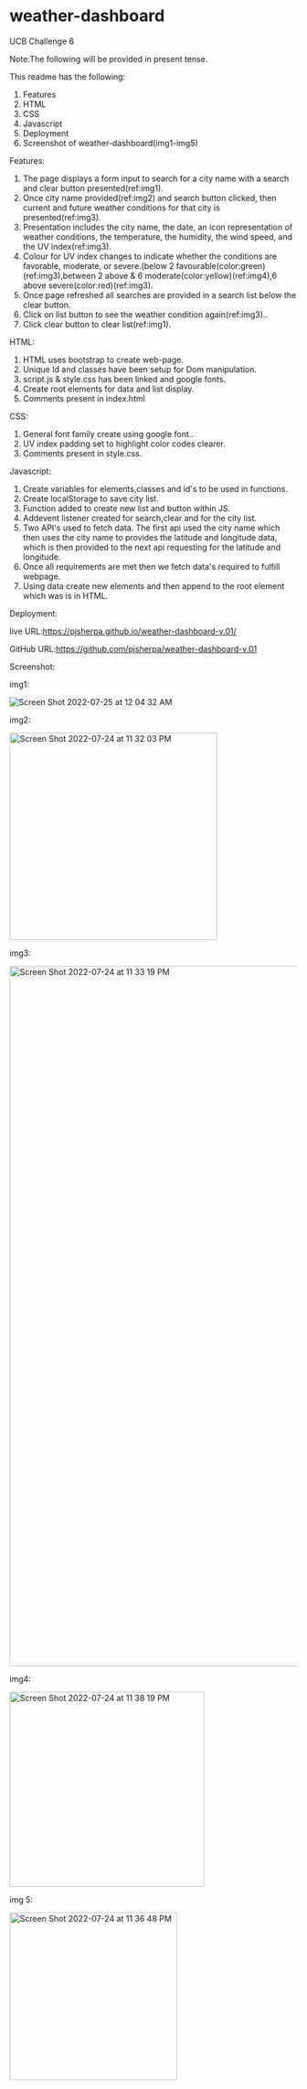 # weather-dashboard
UCB Challenge 6

Note:The following will be provided in present tense.

This readme has the following:

1. Features
2. HTML
3. CSS
4. Javascript
5. Deployment
6. Screenshot of weather-dashboard(img1-img5)

Features:

1. The page displays a form input to search for a city name with a search and clear button presented(ref:img1).
2. Once city name provided(ref:img2) and search button clicked, then current and future weather conditions for that city is presented(ref:img3).
3. Presentation includes the city name, the date, an icon representation of weather conditions, the temperature, the humidity, the wind speed, and the UV index(ref:img3).
4. Colour for UV index changes to indicate whether the conditions are favorable, moderate, or severe.(below 2 favourable(color:green)(ref:img3),between 2 above & 6 moderate(color:yellow)(ref:img4),6 above severe(color:red)(ref:img3).
5. Once page refreshed all searches are provided in a search list below the clear button.
6. Click on list button to see the weather condition again(ref:img3)..
7. Click clear button to clear list(ref:img1). 

HTML:
1. HTML uses bootstrap to create web-page.
2. Unique Id and classes have been setup for Dom manipulation.
3. script.js & style.css has been linked and google fonts.
4. Create root elements for data and list display.
4. Comments present in index.html

CSS:

1. General font family create using google font..
2. UV index padding set to highlight color codes clearer.
3. Comments present in style.css.

Javascript:

1. Create variables for elements,classes and id's to be used in functions.
2. Create localStorage to save city list.
3. Function added to create new list and button within JS.
4. Addevent listener created for search,clear and for the city list.
5. Two API's used to fetch data. The first api used the city name which then uses the city name to provides the latitude and longitude data, which is then provided to the next api requesting for the latitude and longitude.
6. Once all requirements are met then we fetch data's required to fulfill webpage.
7. Using data create new elements and then append to the root element which was is in HTML.

Deployment:

live URL:https://pjsherpa.github.io/weather-dashboard-v.01/

GitHub URL:https://github.com/pjsherpa/weather-dashboard-v.01

Screenshot:

img1:

![Screen Shot 2022-07-25 at 12 04 32 AM](https://user-images.githubusercontent.com/105903416/180718330-8caa16f1-1e63-4dcb-b2c9-e52ee774dbd7.png)

img2:

<img width="363" alt="Screen Shot 2022-07-24 at 11 32 03 PM" src="https://user-images.githubusercontent.com/105903416/180713374-060145d2-a6b6-45c8-bc48-d404022cadfc.png">

img3:

<img width="1225" alt="Screen Shot 2022-07-24 at 11 33 19 PM" src="https://user-images.githubusercontent.com/105903416/180713412-fb0c1bef-6a17-4a8a-8601-c21edd9a167d.png">

img4:

<img width="341" alt="Screen Shot 2022-07-24 at 11 38 19 PM" src="https://user-images.githubusercontent.com/105903416/180713796-78cd5af8-178c-4699-bc4e-9ee1d0c19308.png">

img 5:

<img width="293" alt="Screen Shot 2022-07-24 at 11 36 48 PM" src="https://user-images.githubusercontent.com/105903416/180713823-a5f374e1-ee24-4c7d-bf7f-609405c7af32.png">



